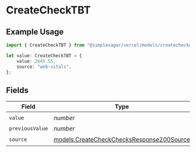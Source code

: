 # CreateCheckTBT

## Example Usage

```typescript
import { CreateCheckTBT } from "@simplesagar/vercel/models/createcheckop.js";

let value: CreateCheckTBT = {
    value: 2645.55,
    source: "web-vitals",
};
```

## Fields

| Field                                                                                        | Type                                                                                         | Required                                                                                     | Description                                                                                  |
| -------------------------------------------------------------------------------------------- | -------------------------------------------------------------------------------------------- | -------------------------------------------------------------------------------------------- | -------------------------------------------------------------------------------------------- |
| `value`                                                                                      | *number*                                                                                     | :heavy_check_mark:                                                                           | N/A                                                                                          |
| `previousValue`                                                                              | *number*                                                                                     | :heavy_minus_sign:                                                                           | N/A                                                                                          |
| `source`                                                                                     | [models.CreateCheckChecksResponse200Source](../models/createcheckchecksresponse200source.md) | :heavy_check_mark:                                                                           | N/A                                                                                          |